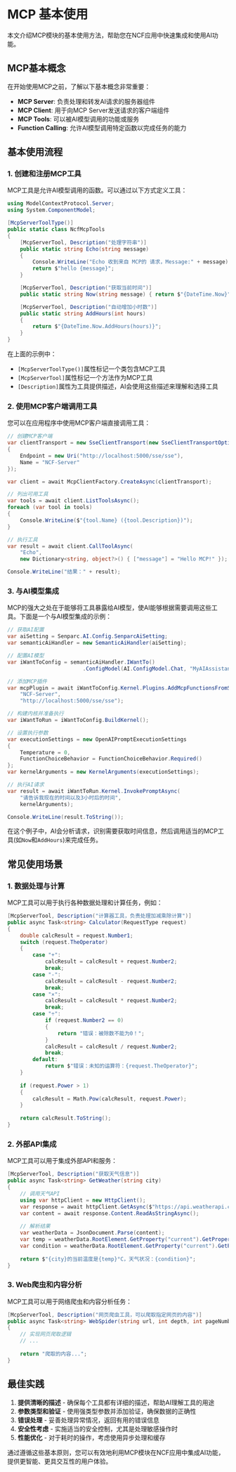 # MCP 基本使用

本文介绍MCP模块的基本使用方法，帮助您在NCF应用中快速集成和使用AI功能。

## MCP基本概念

在开始使用MCP之前，了解以下基本概念非常重要：

- **MCP Server**: 负责处理和转发AI请求的服务器组件
- **MCP Client**: 用于向MCP Server发送请求的客户端组件
- **MCP Tools**: 可以被AI模型调用的功能或服务
- **Function Calling**: 允许AI模型调用特定函数以完成任务的能力

## 基本使用流程

### 1. 创建和注册MCP工具

MCP工具是允许AI模型调用的函数。可以通过以下方式定义工具：

```csharp
using ModelContextProtocol.Server;
using System.ComponentModel;

[McpServerToolType()]
public static class NcfMcpTools
{
    [McpServerTool, Description("处理字符串")]
    public static string Echo(string message)
    {
        Console.WriteLine("Echo 收到来自 MCP的 请求，Message:" + message);
        return $"hello {message}";
    }

    [McpServerTool, Description("获取当前时间")]
    public static string Now(string message) { return $"{DateTime.Now}"; }

    [McpServerTool, Description("自动增加小时数")]
    public static string AddHours(int hours)
    {
        return $"{DateTime.Now.AddHours(hours)}";
    }
}
```

在上面的示例中：
- `[McpServerToolType()]`属性标记一个类包含MCP工具
- `[McpServerTool]`属性标记一个方法作为MCP工具
- `[Description]`属性为工具提供描述，AI会使用这些描述来理解和选择工具

### 2. 使用MCP客户端调用工具

您可以在应用程序中使用MCP客户端直接调用工具：

```csharp
// 创建MCP客户端
var clientTransport = new SseClientTransport(new SseClientTransportOptions()
{
    Endpoint = new Uri("http://localhost:5000/sse/sse"),
    Name = "NCF-Server"
});

var client = await McpClientFactory.CreateAsync(clientTransport);

// 列出可用工具
var tools = await client.ListToolsAsync();
foreach (var tool in tools)
{
    Console.WriteLine($"{tool.Name} ({tool.Description})");
}

// 执行工具
var result = await client.CallToolAsync(
    "Echo",
    new Dictionary<string, object?>() { ["message"] = "Hello MCP!" });

Console.WriteLine("结果：" + result);
```

### 3. 与AI模型集成

MCP的强大之处在于能够将工具暴露给AI模型，使AI能够根据需要调用这些工具。下面是一个与AI模型集成的示例：

```csharp
// 获取AI配置
var aiSetting = Senparc.AI.Config.SenparcAiSetting;
var semanticAiHandler = new SemanticAiHandler(aiSetting);

// 配置AI模型
var iWantToConfig = semanticAiHandler.IWantTo()
                        .ConfigModel(AI.ConfigModel.Chat, "MyAIAssistant");

// 添加MCP插件
var mcpPlugin = await iWantToConfig.Kernel.Plugins.AddMcpFunctionsFromSseServerAsync(
    "NCF-Server", 
    "http://localhost:5000/sse/sse");

// 构建内核并准备执行
var iWantToRun = iWantToConfig.BuildKernel();

// 设置执行参数
var executionSettings = new OpenAIPromptExecutionSettings
{
    Temperature = 0,
    FunctionChoiceBehavior = FunctionChoiceBehavior.Required()
};
var kernelArguments = new KernelArguments(executionSettings);

// 执行AI请求
var result = await iWantToRun.Kernel.InvokePromptAsync(
    "请告诉我现在的时间以及3小时后的时间", 
    kernelArguments);

Console.WriteLine(result.ToString());
```

在这个例子中，AI会分析请求，识别需要获取时间信息，然后调用适当的MCP工具(如`Now`和`AddHours`)来完成任务。

## 常见使用场景

### 1. 数据处理与计算

MCP工具可以用于执行各种数据处理和计算任务，例如：

```csharp
[McpServerTool, Description("计算器工具，负责处理加减乘除计算")]
public async Task<string> Calculator(RequestType request)
{
    double calcResult = request.Number1;
    switch (request.TheOperator)
    {
        case "+":
            calcResult = calcResult + request.Number2;
            break;
        case "-":
            calcResult = calcResult - request.Number2;
            break;
        case "×":
            calcResult = calcResult * request.Number2;
            break;
        case "÷":
            if (request.Number2 == 0)
            {
                return "错误：被除数不能为0！";
            }
            calcResult = calcResult / request.Number2;
            break;
        default:
            return $"错误：未知的运算符：{request.TheOperator}";
    }
    
    if (request.Power > 1)
    {
        calcResult = Math.Pow(calcResult, request.Power);
    }
    
    return calcResult.ToString();
}
```

### 2. 外部API集成

MCP工具可以用于集成外部API和服务：

```csharp
[McpServerTool, Description("获取天气信息")]
public async Task<string> GetWeather(string city)
{
    // 调用天气API
    using var httpClient = new HttpClient();
    var response = await httpClient.GetAsync($"https://api.weatherapi.com/v1/current.json?key={apiKey}&q={city}");
    var content = await response.Content.ReadAsStringAsync();
    
    // 解析结果
    var weatherData = JsonDocument.Parse(content);
    var temp = weatherData.RootElement.GetProperty("current").GetProperty("temp_c").GetDouble();
    var condition = weatherData.RootElement.GetProperty("current").GetProperty("condition").GetProperty("text").GetString();
    
    return $"{city}的当前温度是{temp}°C，天气状况：{condition}";
}
```

### 3. Web爬虫和内容分析

MCP工具可以用于网络爬虫和内容分析任务：

```csharp
[McpServerTool, Description("网页爬虫工具，可以爬取指定网页的内容")]
public async Task<string> WebSpider(string url, int depth, int pageNumber)
{
    // 实现网页爬取逻辑
    // ...
    
    return "爬取的内容...";
}
```

## 最佳实践

1. **提供清晰的描述** - 确保每个工具都有详细的描述，帮助AI理解工具的用途
2. **参数类型和验证** - 使用强类型参数并添加验证，确保数据的正确性
3. **错误处理** - 妥善处理异常情况，返回有用的错误信息
4. **安全性考虑** - 实施适当的安全控制，尤其是处理敏感操作时
5. **性能优化** - 对于耗时的操作，考虑使用异步处理和缓存

通过遵循这些基本原则，您可以有效地利用MCP模块在NCF应用中集成AI功能，提供更智能、更具交互性的用户体验。